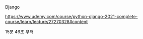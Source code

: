 Django

https://www.udemy.com/course/python-django-2021-complete-course/learn/lecture/27270328#content

15분 46초 부터
